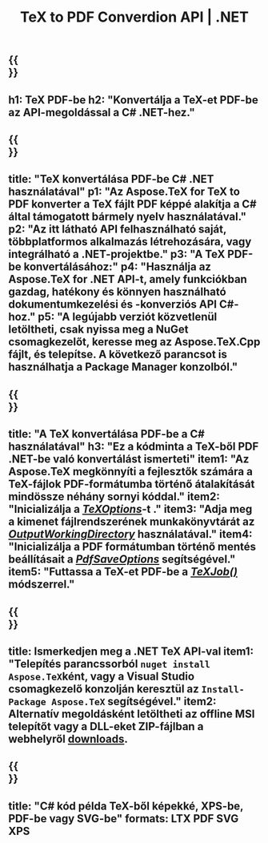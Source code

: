 ﻿---
translation: true
template: /_templates/_conversion-child-net.md
title: TeX to PDF Converdion API | .NET
description: TeX PDF konvertálási funkció. Integrálja ezt a helyszíni .NET-könyvtárat a projektjébe, vagy használjon többplatformos alkalmazásokat a TeX PDF-be konvertálásához.
keywords: tex pdf-be api net, tex2pdf integráció c#
url: /net/conversion/tex-to-pdf/
family: tex
platformtag: net
feature: conversion
informat: TEX
outformat: PDF
otherformats: BMP PNG JPEG TIFF SVG XPS
---


{{<section banner>}}
---
h1: TeX PDF-be
h2: "Konvertálja a TeX-et PDF-be az API-megoldással a C# .NET-hez."
---

{{<section overview>}}
---
title: "TeX konvertálása PDF-be C# .NET használatával"
p1: "Az Aspose.TeX for TeX to PDF konverter a TeX fájlt PDF képpé alakítja a C# által támogatott bármely nyelv használatával."
p2: "Az itt látható API felhasználható saját, többplatformos alkalmazás létrehozására, vagy integrálható a .NET-projektbe."
p3: "A TeX PDF-be konvertálásához:"
p4: "Használja az Aspose.TeX for .NET API-t, amely funkciókban gazdag, hatékony és könnyen használható dokumentumkezelési és -konverziós API C#-hoz."
p5: "A legújabb verziót közvetlenül letöltheti, csak nyissa meg a NuGet csomagkezelőt, keresse meg az Aspose.TeX.Cpp fájlt, és telepítse. A következő parancsot is használhatja a Package Manager konzolból."
---

{{<section feature1>}}
---
title: "A TeX konvertálása PDF-be a C# használatával"
h3: "Ez a kódminta a TeX-ből PDF .NET-be való konvertálást ismerteti"
item1: "Az Aspose.TeX megkönnyíti a fejlesztők számára a TeX-fájlok PDF-formátumba történő átalakítását mindössze néhány sornyi kóddal."
item2: "Inicializálja a [*TeXOptions*](https://reference.aspose.com/tex/net/aspose.tex/texoptions/)-t ."
item3: "Adja meg a kimenet fájlrendszerének munkakönyvtárát az [*OutputWorkingDirectory*](https://reference.aspose.com/tex/net/aspose.tex/texoptions/outputworkingdirectory/) használatával."
item4: "Inicializálja a PDF formátumban történő mentés beállításait a [*PdfSaveOptions*](https://reference.aspose.com/tex/net/aspose.tex.presentation.image/pdfsaveoptions/) segítségével."
item5: "Futtassa a TeX-et PDF-be a [*TeXJob()*](https://reference.aspose.com/tex/net/aspose.tex/texjob/) módszerrel."
---

{{<section feature2>}}
---
title: Ismerkedjen meg a .NET TeX API-val
item1: "Telepítés parancssorból ```nuget install Aspose.TeX```ként, vagy a Visual Studio csomagkezelő konzolján keresztül az ```Install-Package Aspose.TeX``` segítségével."
item2: Alternatív megoldásként letöltheti az offline MSI telepítőt vagy a DLL-eket ZIP-fájlban a  webhelyről  [downloads](https://downloads.aspose.com/tex/net).
---

{{<section widget>}}
---
title: "C# kód példa TeX-ből képekké, XPS-be, PDF-be vagy SVG-be"
formats: LTX PDF SVG XPS
---